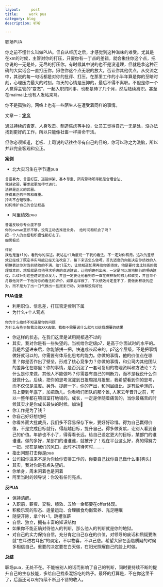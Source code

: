 ```yaml
---
layout:     post
title:     work pua
category: blog
description: 听听

---
```


职场PUA

你之前不懂什么叫做PUA。但自从经历之后，才感觉到这种滋味的难受。尤其是在xm的时候，主管对你的打压，只要你有一丁点的差错，就会揪住你这个点，把你说的一无是处，无尽的打压你。有时候其中说的也不是没道理，但就是拿这种正确的大实话会一直打压你，揪住你这个点无限的放大，否认你其他优点。从交流之中，其说的每一句话都是对你的批评、打压。在那里工作的小半年算是你的至暗时刻，心理压力最大的时刻，每天的心情是压抑的，最后不得不离职。不但是你一个人觉得主管的“变态”，一起入职的同事，也都是待了几个月，然后陆续离职。甚至在maimai上也有人发帖来骂。

你不是孤独的。网络上也有一些陌生人在遭受着同样的事情。

文章一：[**定义**](https://zhuanlan.zhihu.com/p/162373685)

通过持续的否定、人身攻击、制造焦虑等手段，让员工觉得自己一无是处，没办法找到更好的工作，所以只能像社畜一样拼命干活。

但你必须知道，老板、上司说的话往往带有自己的目的，你可以称之为洗脑，所以并非完全客观和公正。

**案例**

- 北大实习生在字节遭pua

```
言语暴力、言语打压、道德绑架、基本尊重、所有劳动所得都是合理合法、
我越软弱，要求就更加得寸进尺。
法律是正义的武器。
获得真正的平等和尊重。
抨击不合理现象。
如何维护自己的合法权益
```

- 阿里绩效pua

```
普遍反映你专业度不够
你的ownwe意识不够，没有主动去推进业务。 给时间和机会了吗？
把一个人的自信和积极性都打击了。
细思极恐

评论
我也是当tl的，看到你的描述，我站在tl角度说一下我的看法，不一定对你有用，这次的差绩效已经成了既定事实可能已经无法改变了，接下来该怎么做呢，首先适度的向能决定你绩效的人明确表达你对当前绩效的不满，给tl压力，让他知道如果再给你差绩效，他是要付出比较高的管理成本的，然后就是向他寻求明确的改进建议，让他明确列出来，一定是可以落地执行的明确建议，后续针对这些建议重点发力，并且一定要让他看到你一直在做积极的努力和改变，并且每个月跟他对齐一下他对你的看法和评价，如果这样做了，下次绩效肯定差不了，要做出积极的应对，而不是为了出一口气做出一些报复行动，对谁都没有好处
```

**PUA语录**

- 利用职位、信息差，打压否定控制下属
- 为什么+个人观点

```
你为什么始终不知道是你的问题
为什么有些事情我交给XXX去做，我都不需要说什么就可以给我想要的结果
```

- 你这样的状态，在我们这里是试用期都通不过的
- 其实，我对你是有一些失望的。当初给你定级p7，是高于你面试时的水平的。我是希望进来后，你能够拼一把，快速成长起来的。p7这个层级，不是把事情做好就可以的。你需要有体系化思考的能力。你做的事情，他的价值点在哪里？你是否作出了壁垒，形成了核心竞争力？你做的事情，和公司内其他团队的差异化在哪里？你的事情，是否沉淀了一套可复用的物理资料和方法论？为什么是你来做，其他人不能做吗？你需要有自己的判断力，而不是我说什么你就做什么。后续，把你的思考沉淀到日报周报月报里，我希望看到你的思考，而不仅仅是进度。另外，提醒一下，你的产出，和同层级比，是有些单薄的，马上要到年底了，加把劲儿。你看咱们团队的那个谁, 人家去年晋升之前，可以一整年都在项目室打地铺的。成长，一定是伴随着痛苦的，当你最痛苦的时候其实才是你成长最快的时候。加油💪
- 你工作是为了钱？
- 你自己好好想想吧
- 你看外面大批裁员，我们多不容易保存下来，要好好珍惜。得为自己赢得价值，不是完成目标就行，得超越目标，提升自己。得多做贡献，让别人看到自己的价值。年龄也不小了，得得看长远。给自己设定更大的目标，某部门的谁谁谁，做的多好，某部门的谁谁谁，就被开了！现在平台这么好，真的得努力一把，现在是我们的风口，此时不拼待何时………
- 指出问题打击你是pua
- 公司招你进来不是为你给你安排工作的，你要自己找你自己做什么事[狗头]
- 其实，我对你是有点失望的。
- 你单身，周末闲着也是闲着
- 阿里当时的领导说：你没有任何亮点。



**反PUA**

- 保持清醒。
- 入职前，薪资、交税、绩效、五险一金都要在offer体现。
- 积极乐观的形态、适量运动、合理膳食均衡营养、充足睡眠
- 随便开除，拿个N+1，跳槽涨薪
- 自信、独立，拥有丰富的知识结构
- 如果你不能正确对待他人的判断，那么他人的判断就是你的地狱。
- 对自己的实力保持自信，充分肯定自己存在的价值，对领导的废话和质疑要练就“左耳进右耳出”的淡定，不以物喜，不以己悲。希望大家在面临质疑的时候多相信自己。重要的决定要在白天做，在阳光照耀自己的脸上时做。

**总结**

职场pua，无处不在。不能被别人的话而影响了自己的判断，同时要持续不断的提升自己的生存技能，多给自己找条混饭吃的路子。最坏的打算是，不在你这里干了，后面还可以有持续不断且不错的收入。





